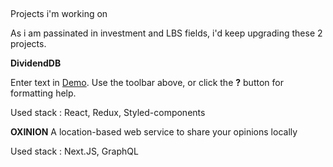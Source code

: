 
## 

Projects i'm working on


As i am passinated in investment and LBS fields, i'd keep upgrading these 2 projects. 


**DividendDB**

Enter text in [Demo](http://dividend.vercel.app). Use the toolbar above, or click the **?** button for formatting help.

Used stack : React, Redux, Styled-components


**OXINION**
A location-based web service to share your opinions locally

Used stack : Next.JS, GraphQL


